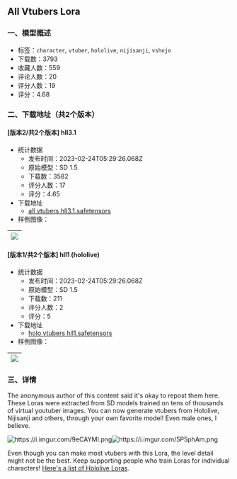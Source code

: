 ## All Vtubers Lora
### 一、模型概述

- 标签：`character`, `vtuber`, `hololive`, `nijisanji`, `vshojo`
- 下载数：3793
- 收藏人数：559
- 评论人数：20
- 评分人数：19
- 评分：4.68

### 二、下载地址（共2个版本）

#### [版本2/共2个版本] hll3.1

- 统计数据
  - 发布时间：2023-02-24T05:29:26.068Z
  - 原始模型：SD 1.5
  - 下载数：3582
  - 评分人数：17
  - 评分：4.65
- 下载地址
  - [all vtubers hll3.1.safetensors](https://civitai.com/api/download/models/12649)
- 样例图像：

| <img src="https://image.civitai.com/xG1nkqKTMzGDvpLrqFT7WA/7c1b1780-2353-4631-315b-6a2135875100/width=450/122130.jpeg" /> |
| ---- |

#### [版本1/共2个版本] hll1 (hololive)

- 统计数据
  - 发布时间：2023-02-24T05:29:26.068Z
  - 原始模型：SD 1.5
  - 下载数：211
  - 评分人数：2
  - 评分：5
- 下载地址
  - [holo vtubers hll1.safetensors](https://civitai.com/api/download/models/12650)
- 样例图像：

| <img src="https://image.civitai.com/xG1nkqKTMzGDvpLrqFT7WA/a4625bd1-87fc-4b49-ee6f-f5e61914a800/width=450/143350.jpeg" /> |
| ---- |


### 三、详情
<p>The anonymous author of this content said it's okay to repost them here. These Loras were extracted from SD models trained on tens of thousands of virtual youtuber images. You can now generate vtubers from Hololive, Nijisanji and others, through your own favorite model! Even male ones, I believe.</p><img src="https://i.imgur.com/9eCAYMI.png" alt="https://i.imgur.com/9eCAYMI.png" /><img src="https://i.imgur.com/5P5phAm.png" alt="https://i.imgur.com/5P5phAm.png" /><p>Even though you can make most vtubers with this Lora, the level detail might not be the best. Keep supporting people who train Loras for individual characters! <a rel="ugc" href="https://huggingface.co/hollowstrawberry/holotard">Here's a list of Hololive Loras</a>.</p>